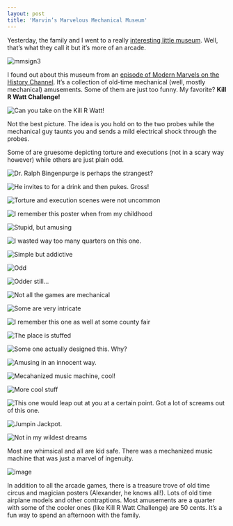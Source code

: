 ```yaml
---
layout: post  
title: 'Marvin’s Marvelous Mechanical Museum'
---
```

Yesterday, the family and I went to a really [interesting little museum](http://marvin3m.com/). Well, that’s what they call it but it’s more of an arcade.

![mmsign3](/cdn/images/blog/MarvinsMarvelousMechanicalMuseum_9E37/mmsign3.jpg)

I found out about this museum from an [episode of Modern Marvels on the History Channel](http://www.pinrepair.com/movies/marvin1.wmv). It’s a collection of old-time mechanical (well, mostly mechanical) amusements. Some of them are just too funny. My favorite? **Kill R Watt Challenge!**

![Can you take on the Kill R Watt!](/cdn/images/blog/MarvinsMarvelousMechanicalMuseum_9E37/CIMG2619.jpg)

Not the best picture. The idea is you hold on to the two probes while the mechanical guy taunts you and sends a mild electrical shock through the probes.

Some of are gruesome depicting torture and executions (not in a scary way however) while others are just plain odd.

![Dr. Ralph Bingenpurge is perhaps the strangest?](/cdn/images/blog/MarvinsMarvelousMechanicalMuseum_9E37/CIMG2617.jpg)

![He invites to for a drink and then pukes. Gross!](/cdn/images/blog/MarvinsMarvelousMechanicalMuseum_9E37/CIMG2630.jpg)

![Torture and execution scenes were not uncommon](/cdn/images/blog/MarvinsMarvelousMechanicalMuseum_9E37/CIMG2631.jpg)

![I remember this poster when from my childhood](/cdn/images/blog/MarvinsMarvelousMechanicalMuseum_9E37/CIMG2632.jpg)

![Stupid, but amusing](/cdn/images/blog/MarvinsMarvelousMechanicalMuseum_9E37/CIMG2633.jpg)

![I wasted way too many quarters on this one.](/cdn/images/blog/MarvinsMarvelousMechanicalMuseum_9E37/CIMG2634.jpg)

![Simple but addictive](/cdn/images/blog/MarvinsMarvelousMechanicalMuseum_9E37/CIMG2635_thumb.jpg)

![Odd](/cdn/images/blog/MarvinsMarvelousMechanicalMuseum_9E37/CIMG2636.jpg)

![Odder still...](/cdn/images/blog/MarvinsMarvelousMechanicalMuseum_9E37/CIMG2637.jpg)

![Not all the games are mechanical](/cdn/images/blog/MarvinsMarvelousMechanicalMuseum_9E37/CIMG2638.jpg)

![Some are very intricate](/cdn/images/blog/MarvinsMarvelousMechanicalMuseum_9E37/CIMG2639.jpg)

![I remember this one as well at some county fair](/cdn/images/blog/MarvinsMarvelousMechanicalMuseum_9E37/CIMG2618_thumb.jpg)

![The place is stuffed](/cdn/images/blog/MarvinsMarvelousMechanicalMuseum_9E37/CIMG2620.jpg)

![Some one actually designed this. Why?](/cdn/images/blog/MarvinsMarvelousMechanicalMuseum_9E37/CIMG2623.jpg)

![Amusing in an innocent way.](/cdn/images/blog/MarvinsMarvelousMechanicalMuseum_9E37/CIMG2624.jpg)

![Mecahanized music machine, cool!](/cdn/images/blog/MarvinsMarvelousMechanicalMuseum_9E37/CIMG2625.jpg)

![More cool stuff](/cdn/images/blog/MarvinsMarvelousMechanicalMuseum_9E37/CIMG2626.jpg)

![This one would leap out at you at a certain point. Got a lot of screams out of this one.](/cdn/images/blog/MarvinsMarvelousMechanicalMuseum_9E37/CIMG2627.jpg)

![Jumpin Jackpot.](/cdn/images/blog/MarvinsMarvelousMechanicalMuseum_9E37/CIMG2628.jpg)

![Not in my wildest dreams](/cdn/images/blog/MarvinsMarvelousMechanicalMuseum_9E37/CIMG2629.jpg)

Most are whimsical and all are kid safe. There was a mechanized music machine that was just a marvel of ingenuity.

![image](/cdn/images/blog/MarvinsMarvelousMechanicalMuseum_9E37/video1a72c5b3916e.jpg)

In addition to all the arcade games, there is a treasure trove of old time circus and magician posters (Alexander, he knows all!). Lots of old time airplane models and other contraptions. Most amusements are a quarter with some of the cooler ones (like Kill R Watt Challenge) are 50 cents. It’s a fun way to spend an afternoon with the family.
